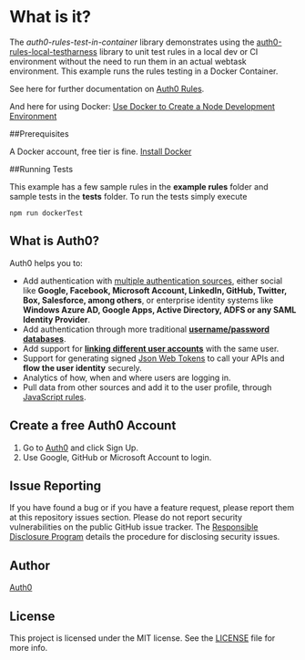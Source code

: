 # What is it?

The _auth0-rules-test-in-container_ library demonstrates using the [auth0-rules-local-testharness](https://github.com/auth0/auth0-rules-local-testharness) library to unit test rules in a local dev or CI environment without the need to run them in an actual webtask environment. This example runs the rules testing in a Docker Container.

See here for further documentation on [Auth0 Rules](https://auth0.com/docs/rules).

And here for using Docker: [Use Docker to Create a Node Development Environment](https://auth0.com/blog/use-docker-to-create-a-node-development-environment/?utm_source=dev&utm_medium=sc&utm_campaign=docker_devenv)

##Prerequisites

A Docker account, free tier is fine.
[Install Docker](https://www.docker.com/products/docker-desktop)

##Running Tests

This example has a few sample rules in the **example rules** folder and sample tests in the **tests** folder. To run the tests simply execute

```
npm run dockerTest
```

## What is Auth0?

Auth0 helps you to:

- Add authentication with [multiple authentication sources](https://docs.auth0.com/identityproviders), either social like **Google, Facebook, Microsoft Account, LinkedIn, GitHub, Twitter, Box, Salesforce, among others**, or enterprise identity systems like **Windows Azure AD, Google Apps, Active Directory, ADFS or any SAML Identity Provider**.
- Add authentication through more traditional **[username/password databases](https://docs.auth0.com/mysql-connection-tutorial)**.
- Add support for **[linking different user accounts](https://docs.auth0.com/link-accounts)** with the same user.
- Support for generating signed [Json Web Tokens](https://docs.auth0.com/jwt) to call your APIs and **flow the user identity** securely.
- Analytics of how, when and where users are logging in.
- Pull data from other sources and add it to the user profile, through [JavaScript rules](https://docs.auth0.com/rules).

## Create a free Auth0 Account

1. Go to [Auth0](https://auth0.com/signup) and click Sign Up.
2. Use Google, GitHub or Microsoft Account to login.

## Issue Reporting

If you have found a bug or if you have a feature request, please report them at this repository issues section. Please do not report security vulnerabilities on the public GitHub issue tracker. The [Responsible Disclosure Program](https://auth0.com/whitehat) details the procedure for disclosing security issues.

## Author

[Auth0](auth0.com)

## License

This project is licensed under the MIT license. See the [LICENSE](LICENSE) file for more info.
